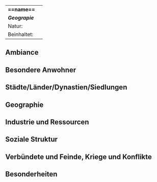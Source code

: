 
|                 |     |
| :-------------- | :-- |
| **==name==**    |     |
| ***Geograpie*** |     |
| Natur:          |     |
| Beinhaltet:     |     |
## Ambiance
## Besondere Anwohner
## Städte/Länder/Dynastien/Siedlungen
## Geographie

## Industrie und Ressourcen
## Soziale Struktur
## Verbündete und Feinde, Kriege und Konflikte
## Besonderheiten
